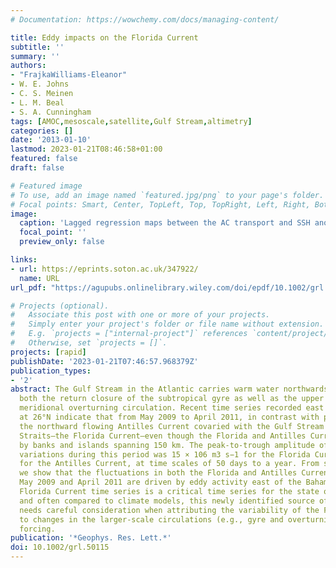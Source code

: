 ```yaml
---
# Documentation: https://wowchemy.com/docs/managing-content/

title: Eddy impacts on the Florida Current
subtitle: ''
summary: ''
authors:
- "FrajkaWilliams-Eleanor"
- W. E. Johns
- C. S. Meinen
- L. M. Beal
- S. A. Cunningham
tags: [AMOC,mesoscale,satellite,Gulf Stream,altimetry]
categories: []
date: '2013-01-10'
lastmod: 2023-01-21T08:46:58+01:00
featured: false
draft: false

# Featured image
# To use, add an image named `featured.jpg/png` to your page's folder.
# Focal points: Smart, Center, TopLeft, Top, TopRight, Left, Right, BottomLeft, Bottom, BottomRight.
image:
  caption: 'Lagged regression maps between the AC transport and SSH anomalies for the time period May 2009 to April 2011, where the SSH time series has had its seasonal cycle removed. The slope of the regression is plotted in color for lags of (a) 56, (b) 21, (c) 0, and (d) −21 days. Positive lags indicate that the SSH anomalies precede the AC transport anomalies. Significant regions at the 95% level are contoured in black. The 800 m bathymetric contour is also contoured with dashed grey.'
  focal_point: ''
  preview_only: false

links:
- url: https://eprints.soton.ac.uk/347922/
  name: URL
url_pdf: "https://agupubs.onlinelibrary.wiley.com/doi/epdf/10.1002/grl.50115"

# Projects (optional).
#   Associate this post with one or more of your projects.
#   Simply enter your project's folder or file name without extension.
#   E.g. `projects = ["internal-project"]` references `content/project/deep-learning/index.md`.
#   Otherwise, set `projects = []`.
projects: [rapid]
publishDate: '2023-01-21T07:46:57.968379Z'
publication_types:
- '2'
abstract: The Gulf Stream in the Atlantic carries warm water northwards and forms
  both the return closure of the subtropical gyre as well as the upper limb of the
  meridional overturning circulation. Recent time series recorded east of the Bahamas
  at 26°N indicate that from May 2009 to April 2011, in contrast with past observations,
  the northward flowing Antilles Current covaried with the Gulf Stream in the Florida
  Straits—the Florida Current—even though the Florida and Antilles Currents are separated
  by banks and islands spanning 150 km. The peak-to-trough amplitude of transport
  variations during this period was 15 × 106 m3 s−1 for the Florida Current and 12 × 106 m3 s−1
  for the Antilles Current, at time scales of 50 days to a year. From satellite observations,
  we show that the fluctuations in both the Florida and Antilles Currents between
  May 2009 and April 2011 are driven by eddy activity east of the Bahamas. Since the
  Florida Current time series is a critical time series for the state of the oceans,
  and often compared to climate models, this newly identified source of variability
  needs careful consideration when attributing the variability of the Florida Current
  to changes in the larger-scale circulations (e.g., gyre and overturning) or wind
  forcing.
publication: '*Geophys. Res. Lett.*'
doi: 10.1002/grl.50115
---
```

